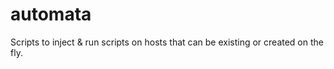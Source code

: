 # automata
Scripts to inject &amp; run scripts on hosts that can be existing or created on the fly.
